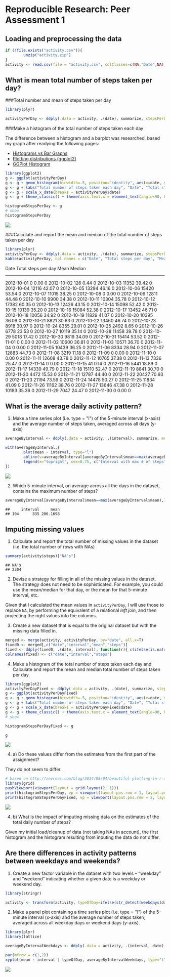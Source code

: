# Reproducible Research: Peer Assessment 1


## Loading and preprocessing the data

```r
if (!file.exists("activity.csv")){
        unzip("activity.zip")
}
activity <- read.csv(file = "activity.csv", colClasses=c(NA,"Date",NA), stringsAsFactors=T, header = TRUE)
```


## What is mean total number of steps taken per day?

###Total number and mean of steps taken per day

```r
library(plyr)

activityPerDay <- ddply(.data = activity, .(date), summarize, stepsPerDay=sum(steps,na.rm = TRUE))
```

###Make a histogram of the total number of steps taken each day

The difference between a histogram and a barplot was researched, based my graph after readying the following pages:

* [Histograms vs Bar Graphs](http://www.shodor.org/interactivate/discussions/HistogramsVsBarGraph/)
* [Plotting distributions (ggplot2)](http://www.cookbook-r.com/Graphs/Plotting_distributions_(ggplot2)/) 
* [GGPlot Histogram](http://docs.ggplot2.org/current/geom_histogram.html)


```r
library(ggplot2)
g <- ggplot(activityPerDay) 
g <- g + geom_histogram(binwidth=.5, position="identity", aes(x=date, y=stepsPerDay), stat="identity")
g <- g + labs("Total number of steps taken each day", "Date", "Total steps per day")
g <- g + scale_x_date(breaks = activityPerDay$date)
g <- g + theme_classic() + theme(axis.text.x = element_text(angle=90, hjust=1))

histogramStepsPerDay <- g
# show
histogramStepsPerDay
```

![](PA1_template_files/figure-html/histogram_steps_per_day-1.png) 


###Calculate and report the mean and median of the total number of steps taken per day

```r
library(plyr)
activityPerDay <- ddply(.data = activity, .(date), summarize, stepsPerDay=sum(steps,na.rm = TRUE), mean= ifelse(is.na(mean(steps, na.rm = T)),0,round(mean(steps, na.rm=T),2)) , median= ifelse(is.na(median(steps, na.rm = T)),0,median(steps, na.rm=T)) )
kable(activityPerDay, col.names = c("Date", "Total steps per day", "Mean", "Median"))
```



Date          Total steps per day    Mean   Median
-----------  --------------------  ------  -------
2012-10-01                      0    0.00        0
2012-10-02                    126    0.44        0
2012-10-03                  11352   39.42        0
2012-10-04                  12116   42.07        0
2012-10-05                  13294   46.16        0
2012-10-06                  15420   53.54        0
2012-10-07                  11015   38.25        0
2012-10-08                      0    0.00        0
2012-10-09                  12811   44.48        0
2012-10-10                   9900   34.38        0
2012-10-11                  10304   35.78        0
2012-10-12                  17382   60.35        0
2012-10-13                  12426   43.15        0
2012-10-14                  15098   52.42        0
2012-10-15                  10139   35.20        0
2012-10-16                  15084   52.38        0
2012-10-17                  13452   46.71        0
2012-10-18                  10056   34.92        0
2012-10-19                  11829   41.07        0
2012-10-20                  10395   36.09        0
2012-10-21                   8821   30.63        0
2012-10-22                  13460   46.74        0
2012-10-23                   8918   30.97        0
2012-10-24                   8355   29.01        0
2012-10-25                   2492    8.65        0
2012-10-26                   6778   23.53        0
2012-10-27                  10119   35.14        0
2012-10-28                  11458   39.78        0
2012-10-29                   5018   17.42        0
2012-10-30                   9819   34.09        0
2012-10-31                  15414   53.52        0
2012-11-01                      0    0.00        0
2012-11-02                  10600   36.81        0
2012-11-03                  10571   36.70        0
2012-11-04                      0    0.00        0
2012-11-05                  10439   36.25        0
2012-11-06                   8334   28.94        0
2012-11-07                  12883   44.73        0
2012-11-08                   3219   11.18        0
2012-11-09                      0    0.00        0
2012-11-10                      0    0.00        0
2012-11-11                  12608   43.78        0
2012-11-12                  10765   37.38        0
2012-11-13                   7336   25.47        0
2012-11-14                      0    0.00        0
2012-11-15                     41    0.14        0
2012-11-16                   5441   18.89        0
2012-11-17                  14339   49.79        0
2012-11-18                  15110   52.47        0
2012-11-19                   8841   30.70        0
2012-11-20                   4472   15.53        0
2012-11-21                  12787   44.40        0
2012-11-22                  20427   70.93        0
2012-11-23                  21194   73.59        0
2012-11-24                  14478   50.27        0
2012-11-25                  11834   41.09        0
2012-11-26                  11162   38.76        0
2012-11-27                  13646   47.38        0
2012-11-28                  10183   35.36        0
2012-11-29                   7047   24.47        0
2012-11-30                      0    0.00        0

## What is the average daily activity pattern?

1. Make a time series plot (i.e. type = "l") of the 5-minute interval (x-axis) and the average number of steps taken, averaged across all days (y-axis)


```r
averageByInterval <- ddply(.data = activity, .(interval), summarize, mean=mean(steps, na.rm=T ))

with(averageByInterval,{
        plot(mean ~ interval, type="l")
        abline(v=averageByInterval[averageByInterval$mean==max(averageByInterval$mean),"interval"], col="purple")
        legend(x="topright", cex=0.75, c("Interval with max # of steps"), col=c("purple"), lty=c(1), bty="n")
})
```

![](PA1_template_files/figure-html/timeseriesplot-1.png) 

2. Which 5-minute interval, on average across all the days in the dataset, contains the maximum number of steps?

```r
averageByInterval[averageByInterval$mean==max(averageByInterval$mean),]
```

```
##     interval     mean
## 104      835 206.1698
```


## Imputing missing values

1. Calculate and report the total number of missing values in the dataset (i.e. the total number of rows with NAs)


```r
summary(activity$steps)["NA's"]
```

```
## NA's 
## 2304
```

2. Devise a strategy for filling in all of the missing values in the dataset. The strategy does not need to be sophisticated. For example, you could use the mean/median for that day, or the mean for that 5-minute interval, etc.

Given that I calculated the mean values in `activityPerDay`, I will use those to replace `NA`, by performing the equivalent of a relational _left join_, and then projecting the right values into the columns. 

3. Create a new dataset that is equal to the original dataset but with the missing data filled in.


```r
merged <- merge(activity, activityPerDay, by="date", all.x=T)
fixed0 <- merged[,c("date","interval","mean","steps")]
fixed <- ddply(fixed0, .(date, interval), function(r){ c(ifelse(is.na(r$steps),r$mean,r$steps))})
colnames(fixed) <- c("date","interval","steps")
```

4. Make a histogram of the total number of steps taken each day and Calculate and report the mean and median total number of steps taken per day. 


```r
library(ggplot2)
activityPerDayFixed <- ddply(.data = activity, .(date), summarize, stepsPerDay=sum(steps,na.rm = TRUE))
g <- ggplot(activityPerDayFixed) 
g <- g + geom_histogram(binwidth=.5, position="identity", aes(x=date, y=stepsPerDay), stat="identity")
g <- g + labs("Total number of steps taken each day", "Date", "Total steps per day")
g <- g + scale_x_date(breaks = activityPerDayFixed$date)
g <- g + theme_classic() + theme(axis.text.x = element_text(angle=90, hjust=1))
# show

histogramStepsPerDayFixed <- g

g
```

![](PA1_template_files/figure-html/histogram_steps_per_day_fixed-1.png) 

4. a) Do these values differ from the estimates from the first part of the assignment? 

They do not seem to differ.


```r
# based on http://zevross.com/blog/2014/08/04/beautiful-plotting-in-r-a-ggplot2-cheatsheet-3/#put-two-potentially-unrelated-plots-side-by-side-pushviewport
library(grid)
pushViewport(viewport(layout = grid.layout(2, 1)))
print(histogramStepsPerDay, vp = viewport(layout.pos.row = 1, layout.pos.col = 1))
print(histogramStepsPerDayFixed, vp = viewport(layout.pos.row = 2, layout.pos.col = 1))
```

![](PA1_template_files/figure-html/unnamed-chunk-3-1.png) 

4. b) What is the impact of imputing missing data on the estimates of the total daily number of steps?

Given my initial load/cleanup of data (not taking NAs in account), the first histogram and the histogram resulting from inputing the data do not differ.

## Are there differences in activity patterns between weekdays and weekends?

1. Create a new factor variable in the dataset with two levels – “weekday” and “weekend” indicating whether a given date is a weekday or weekend day.

```r
library(stringr)

activity <- transform(activity, typeOfDay=ifelse(str_detect(weekdays(date),"Sunday|Saturday"),"weekend","weekday"))
```

2. Make a panel plot containing a time series plot (i.e. type = "l") of the 5-minute interval (x-axis) and the average number of steps taken, averaged across all weekday days or weekend days (y-axis). 


```r
library(plyr)
library(lattice)

averageByIntervalWeekdays <- ddply(.data = activity, .(interval, date), summarize, mean=mean(steps, na.rm=T ), typeOfDay=typeOfDay)

par(mfrow = c(1,2))
xyplot(mean ~ interval | typeOfDay, averageByIntervalWeekdays, type="l", xlab = "Interval", ylab="Number of Steps")
```

![](PA1_template_files/figure-html/totalstepsperdayByWeekdays-1.png) 

